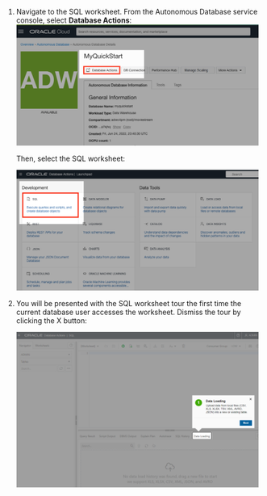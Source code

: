 <!--
    {
        "name":"Go to SQL Worksheet in Database Actions",
        "description":"Navigate to SQL Worksheet from the OCI service console. "
    }
-->
1. Navigate to the SQL worksheet. From the Autonomous Database service console, select **Database Actions**:
    ![Go to Database Actions](images/adb-dbactions-goto.png)

    Then, select the SQL worksheet:

    ![Click SQL worksheet](images/adb-dbactions-click-sql.png)

2. You will be presented with the SQL worksheet tour the first time the current database user accesses the worksheet. Dismiss the tour by clicking the X button:

    ![SQL worksheet tour](images/adb-sql-worksheet-opening-tour.png)